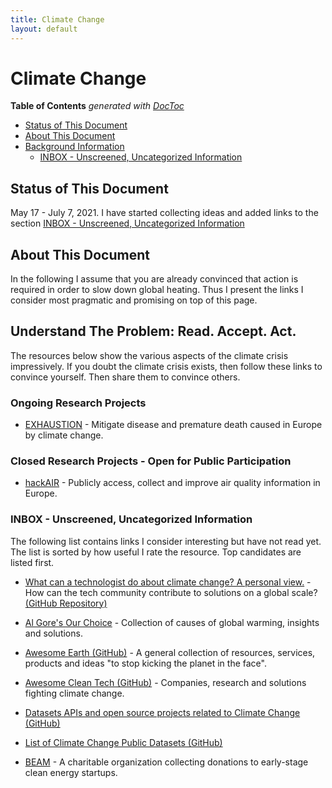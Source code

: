 ```yaml
---
title: Climate Change
layout: default
---
```


# Climate Change

<!-- START doctoc generated TOC please keep comment here to allow auto update -->
<!-- DON'T EDIT THIS SECTION, INSTEAD RE-RUN doctoc TO UPDATE -->
**Table of Contents**  *generated with [DocToc](https://github.com/thlorenz/doctoc)*

- [Status of This Document](#status-of-this-document)
- [About This Document](#about-this-document)
- [Background Information](#background-information)
  - [INBOX - Unscreened, Uncategorized Information](#inbox---unscreened-uncategorized-information)

<!-- END doctoc generated TOC please keep comment here to allow auto update -->

## Status of This Document

May 17 - July 7, 2021. I have started collecting ideas and added links to the section [INBOX - Unscreened, Uncategorized Information](#inbox---unscreened-uncategorized-information)

## About This Document

In the following I assume that you are already convinced that action is required in order to slow down global heating. Thus I present the links I consider most pragmatic and promising on top of this page.

## Understand The Problem: Read. Accept. Act.

The resources below show the various aspects of the climate crisis impressively. If you doubt the climate crisis exists, then follow these links to convince yourself. Then share them to convince others.

### Ongoing Research Projects

* [EXHAUSTION](https://www.exhaustion.eu/) - Mitigate disease and premature death caused in Europe by climate change.

### Closed Research Projects - Open for Public Participation

* [hackAIR](https://www.hackair.eu/) - Publicly access, collect and improve air quality information in Europe.

### INBOX - Unscreened, Uncategorized Information

The following list contains links I consider interesting but have not read yet. The list is sorted by how useful I rate the resource. Top candidates are listed first.

- [What can a technologist do about climate change? A personal view.](http://worrydream.com/ClimateChange/) - How can the tech community contribute to solutions on a global scale? [(GitHub Repository)](https://github.com/worrydream/ClimateChange)

- [Al Gore's Our Choice](http://pushpoppress.com/ourchoice/) - Collection of causes of global warming, insights and solutions.

- [Awesome Earth (GitHub)](https://github.com/philsturgeon/awesome-earth#awesome-earth----) - A general collection of resources, services, products and ideas "to stop kicking the planet in the face".

- [Awesome Clean Tech (GitHub)](https://github.com/nglgzz/awesome-clean-tech#readme) - Companies, research and solutions fighting climate change.

- [Datasets APIs and open source projects related to Climate Change (GitHub)](https://github.com/KKulma/climate-change-data)

- [List of Climate Change Public Datasets (GitHub)](https://github.com/OpenFloodAI/Climate-Change-Datasets)

- [BEAM](https://www.beamproject.co/) - A charitable organization collecting donations to early-stage clean energy startups.